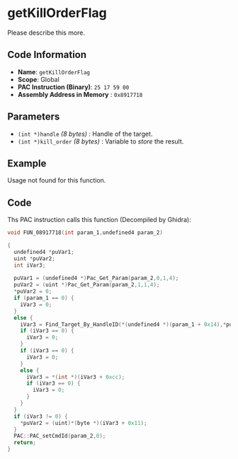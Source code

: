 # getKillOrderFlag

Please describe this more.

## Code Information

- **Name**: `getKillOrderFlag`
- **Scope**: Global
- **PAC Instruction (Binary)**: `25 17 59 00`
- **Assembly Address in Memory** : `0x8917718`

## Parameters

- `(int *)handle` *(8 bytes)* : Handle of the target.
- `(int *)kill_order` *(8 bytes)* : Variable to *store* the result.

## Example

Usage not found for this function.

## Code

Ths PAC instruction calls this function (Decompiled by Ghidra):

```c
void FUN_08917718(int param_1,undefined4 param_2)

{
  undefined4 *puVar1;
  uint *puVar2;
  int iVar3;
  
  puVar1 = (undefined4 *)Pac_Get_Param(param_2,0,1,4);
  puVar2 = (uint *)Pac_Get_Param(param_2,1,1,4);
  *puVar2 = 0;
  if (param_1 == 0) {
    iVar3 = 0;
  }
  else {
    iVar3 = Find_Target_By_HandleID(*(undefined4 *)(param_1 + 0x14),*puVar1,1);
    if (iVar3 == 0) {
      iVar3 = 0;
    }
    if (iVar3 == 0) {
      iVar3 = 0;
    }
    else {
      iVar3 = *(int *)(iVar3 + 0xcc);
      if (iVar3 == 0) {
        iVar3 = 0;
      }
    }
  }
  if (iVar3 != 0) {
    *puVar2 = (uint)*(byte *)(iVar3 + 0x11);
  }
  PAC::PAC_setCmdId(param_2,0);
  return;
}
```

